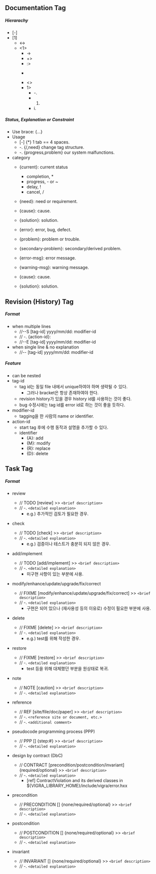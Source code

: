 ## Documentation Tag

##### Hierarachy
- [-]
- [1]
	- <->
	- <1>
		- ->
		- +>
		- :>
		- >>
		- <>
		- 1>
			- -.
			- 1.
			- i.

##### Status, Explanation or Constraint
- Use brace: {...}
- Usage
	- [-] {*} 1 tab == 4 spaces.
	- -. {/,need} change tag structure.
	- -. {progress,problem} our system malfunctions.
- category
	- {current}: current status
		- completion, *
		- progress, - or ~
		- delay, !
		- cancel, /

	- {need}: need or requirement.
	- {cause}: cause.
	- {solution}: solution.
	- {error}: error, bug, defect.
	- {problem}: problem or trouble.
	- {secondary-problem}: secondary/derived problem.

	- {error-msg}: error message.
	- {warning-msg}: warning message.

	- {cause}: cause.
	- {solution}: solution.


## Revision (History) Tag

##### Format
- when multiple lines
	- //--S [tag-id] yyyy/mm/dd: modifier-id
	- //	-. {action-id}: <explanation>
	- //--E [tag-id] yyyy/mm/dd: modifier-id
- when single line & no explanation
	- //-- [tag-id] yyyy/mm/dd: modifier-id

##### Feature
- can be nested
- tag-id
	- tag id는 동일 file 내에서 unique하여야 하며 생략될 수 있다.
		- 그러나 bracket은 항상 존재하여야 한다.
	- revision history가 있을 경우 history id를 사용하는 것이 좋다.
	- bug 수정시에는 tag id를 error id로 하는 것이 좋을 듯하다.
- modifier-id
	- tagging을 한 사람의 name or identifier.
- action-id
	- start tag 후에 수행 동작과 설명을 추가할 수 있다.
	- identifier
		- {A}: add
		- {M}: modify
		- {R}: replace
		- {D}: delete


## Task Tag

##### Format
- review
	- // TODO [review] >> `<brief description>`
	- //  -. `<detailed explanation>`
		- e.g.) 추가적인 검토가 필요한 경우.
- check
	- // TODO [check] >> `<brief description>`
	- //  -. `<detailed explanation>`
		- e.g.) 검증이나 테스트가 충분히 되지 않은 경우.
- add/implement
	- // TODO [add/implement] >> `<brief description>`
	- //  -. `<detailed explanation>`
		- 미구현 사항이 있는 부분에 사용.
- modify/enhance/update/upgrade/fix/correct
	- // FIXME [modify/enhance/update/upgrade/fix/correct] >> `<brief description>`
	- //  -. `<detailed explanation>`
		- 구현은 되어 있으나 (재사용성 등의 이유로) 수정이 필요한 부분에 사용.
- delete
	- // FIXME [delete] >> `<brief description>`
	- //  -. `<detailed explanation>`
		- e.g.) test를 위해 작성한 경우.
- restore
	- // FIXME [restore] >> `<brief description>`
	- //  -. `<detailed explanation>`
		- test 등을 위해 대체했던 부분을 원상태로 복귀.

- note
	- // NOTE [caution] >> `<brief description>`
	- //  -. `<detailed explanation>`

- reference
	- // REF [site/file/doc/paper] >> `<brief description>`
	- //  -. `<reference site or document, etc.>`
	- //  -. `<additional comment>`

- pseudocode programming process (PPP)
	- // PPP [] {step:#} >> `<brief description>`
	- //  -. `<detailed explanation>`

- design by contract (DbC)
	- // CONTRACT [precondition/postcondition/invariant] {required/optional} >> `<brief description>`
	- //  -. `<detailed explanation>`
		- [ref] ContractViolation and its derived classes in ${VIGRA_LIBRARY_HOME}/include/vigra/error.hxx
- precondition
	- // PRECONDITION [] {none/required/optional} >> `<brief description>`
	- //  -. `<detailed explanation>`
- postcondition
	- // POSTCONDITION [] {none/required/optional} >> `<brief description>`
	- //  -. `<detailed explanation>`
- invariant
	- // INVARIANT [] {none/required/optional} >> `<brief description>`
	- //  -. `<detailed explanation>`
